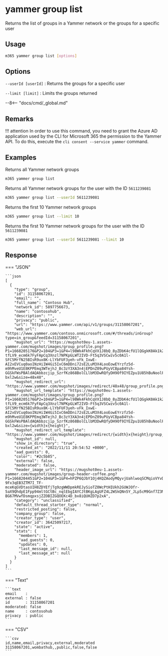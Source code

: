 # yammer group list

Returns the list of groups in a Yammer network or the groups for a specific user

## Usage

```sh
m365 yammer group list [options]
```

## Options

`--userId [userId]`
: Returns the groups for a specific user

`--limit [limit]`
: Limits the groups returned

--8<-- "docs/cmd/_global.md"

## Remarks

!!! attention
    In order to use this command, you need to grant the Azure AD application used by the CLI for Microsoft 365 the permission to the Yammer API. To do this, execute the `cli consent --service yammer` command.

## Examples

Returns all Yammer network groups

```sh
m365 yammer group list
```

Returns all Yammer network groups for the user with the ID `5611239081`

```sh
m365 yammer group list --userId 5611239081
```

Returns the first 10 Yammer network groups

```sh
m365 yammer group list --limit 10
```

Returns the first 10 Yammer network groups for the user with the ID `5611239081`

```sh
m365 yammer group list --userId 5611239081 --limit 10
```

## Response

=== "JSON"

    ```json
    [
      {
        "type": "group",
        "id": 31158067201,
        "email": "",
        "full_name": "Contoso Hub",
        "network_id": 5897756673,
        "name": "contosohub",
        "description": "",
        "privacy": "public",
        "url": "https://www.yammer.com/api/v1/groups/31158067201",
        "web_url": "https://www.yammer.com/contoso.onmicrosoft.com/#/threads/inGroup?type=in_group&feedId=31158067201",
        "mugshot_url": "https://mugshot0eu-1.assets-yammer.com/mugshot/images/group_profile.png?P1=1668205176&P2=104&P3=1&P4=l98Wk4FkhCqVX1J8bQ_8yZDbK4cfU1lQGgkK0Ak1k2g-tfLV9_ecm6k7FyFApCq3Xnzl7NPKpGLWT2IVD-Ft5q3VSCwzv5c0A1l-SFC5MrfN25BIsR9ux8K-LlYbFUF3yeh-vFk_IxwE-AI2xEVCuq0aoINzHiIW4Gi5IxC6mDDni72sE2LuM3X4LooEowEYrzfz5d-m9hMveU1E8KPPEmq3WTejhJ_Bc3zY3XA3n4jEPDnZ09uPUyVCBpa84Ysh-GGSkFWsPBAldAQAbbzcjip_SzrfKz868BolCLlbM3DwRQfyDH9Of9IYEZpu1U85hBuNoolF68rKPVL6-bxl2w&size=48x48",
        "mugshot_redirect_url": "https://www.yammer.com/mugshot/images/redirect/48x48/group_profile.png",
        "mugshot_url_template": "https://mugshot0eu-1.assets-yammer.com/mugshot/images/group_profile.png?P1=1668205176&P2=104&P3=1&P4=l98Wk4FkhCqVX1J8bQ_8yZDbK4cfU1lQGgkK0Ak1k2g-tfLV9_ecm6k7FyFApCq3Xnzl7NPKpGLWT2IVD-Ft5q3VSCwzv5c0A1l-SFC5MrfN25BIsR9ux8K-LlYbFUF3yeh-vFk_IxwE-AI2xEVCuq0aoINzHiIW4Gi5IxC6mDDni72sE2LuM3X4LooEowEYrzfz5d-m9hMveU1E8KPPEmq3WTejhJ_Bc3zY3XA3n4jEPDnZ09uPUyVCBpa84Ysh-GGSkFWsPBAldAQAbbzcjip_SzrfKz868BolCLlbM3DwRQfyDH9Of9IYEZpu1U85hBuNoolF68rKPVL6-bxl2w&size={width}x{height}",
        "mugshot_redirect_url_template": "https://www.yammer.com/mugshot/images/redirect/{width}x{height}/group_profile.png",
        "mugshot_id": null,
        "show_in_directory": "true",
        "created_at": "2022/11/11 20:54:52 +0000",
        "aad_guests": 0,
        "color": "#2c5b85",
        "external": false,
        "moderated": false,
        "header_image_url": "https://mugshot0eu-1.assets-yammer.com/mugshot/images/group-header-coffee.png?P1=1668204451&P2=104&P3=1&P4=hPZP6QJbY1Oj4KQZAodyMQyvjUahlwoqSCMqioVYvDoB-9Fx3qEB3ZTM7I_TF-mceKqGVDtasUIH8ZDYEfjTg9zgWWDpmkREJySioTZ0WcPtHIUkh2GUWJOfr-5aX9QhdpE1Fpp94mltGCtBc_nqlEbgIAYCJtBKgLAgUFZ4L2WSkQNn5Y_JLp5cM9Gnf7Z3MmHniN0Na1oemDhZ1vOsGCtaU09WPB5oNoSUMfwqYSKjF5IqXdd55Y3F2NZuuyTHoZS65BFZR9OJaICXJs6Q2dNExLqMvGQ76_aZsgli-BG67MVwfDsmqpxsjZZOBIZGQOEKc4D_bx8iQUHZD7p2xA",
        "category": "unclassified",
        "default_thread_starter_type": "normal",
        "restricted_posting": false,
        "company_group": false,
        "creator_type": "user",
        "creator_id": 36425097217,
        "state": "active",
        "stats": {
          "members": 1,
          "aad_guests": 0,
          "updates": 0,
          "last_message_id": null,
          "last_message_at": null
        }
      }
    ]
    ```

=== "Text"

    ```text
    email    :
    external : false
    id       : 31158067201
    moderated: false
    name     : contosohub
    privacy  : public
    ```

=== "CSV"

    ```csv
    id,name,email,privacy,external,moderated
    31158067201,wombathub,,public,false,false
    ```
